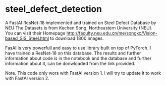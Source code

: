 # steel_defect_detection

A FastAI ResNet-18 implemented and trained on Steel Defect Database by NEU
The Datasets is from Kechen Song, Northeastern University (NEU). You can visit their Homepage http://faculty.neu.edu.cn/me/songkc/Vision-based_SIS_Steel.html to download 1800 images.

FasAI is very powerfull and easy to use library built on top of PyTorch. I have trained a ResNet-18 on this database. The results and further information about code is in the notebook and the database and further information about it, can be donwloaded from the link provided.

Note. This code only wors with FastAI version 1. I will try to update it to work with FastAI version 2.
